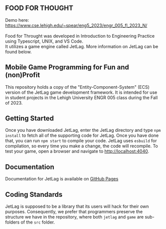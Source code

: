## FOOD FOR THOUGHT
Demo here: <br />
<https://www.cse.lehigh.edu/~spear/eng5_2023/engr_005_fl_2023_N/> <br />
<br />
Food for Throught was developed in Introduction to Engineering Practice using Typescript, UNIX, and VS Code. <br />
It utilizes a game engine called JetLag. More information on JetLag can be found below.

## Mobile Game Programming for Fun and (non)Profit

This repository holds a copy of the "Entity-Component-System" (ECS) version of
the JetLag game development framework.  It is intended for use in student
projects in the Lehigh University ENGR 005 class during the Fall of 2023.

## Getting Started

Once you have downloaded JetLag, enter the JetLag directory and type `npm
install` to fetch all of the supporting code for JetLag.  Once you have done
that, you can run `npm start` to compile your code.  JetLag uses `esbuild` for
compilation, so every time you make a change, the code will recompile.  To test
your game, open a browser and navigate to <http://localhost:4040>.

## Documentation

Documentation for JetLag is available on
[GitHub Pages](https://mfs409.github.io/jetlag/ "JetLag GitHub Pages")

## Coding Standards

JetLag is supposed to be a library that its users will hack for their own
purposes.  Consequently, we prefer that programmers preserve the structure we
have in the repository, where both `jetlag` and `game` are sub-folders of the
`src` folder.
